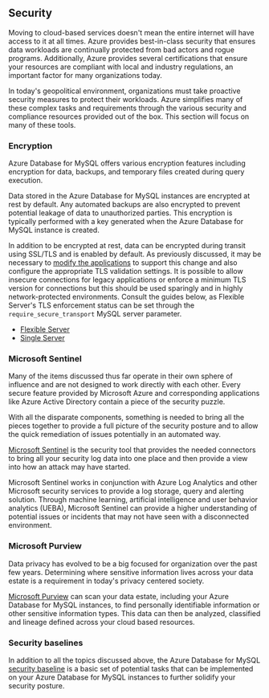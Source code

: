 ## Security

Moving to cloud-based services doesn't mean the entire internet will have access to it at all times. Azure provides best-in-class security that ensures data workloads are continually protected from bad actors and rogue programs. Additionally, Azure provides several certifications that ensure your resources are compliant with local and industry regulations, an important factor for many organizations today.

In today's geopolitical environment, organizations must take proactive security measures to protect their workloads.  Azure simplifies many of these complex tasks and requirements through the various security and compliance resources provided out of the box.  This section will focus on many of these tools.

### Encryption

Azure Database for MySQL offers various encryption features including encryption for data, backups, and temporary files created during query execution.

Data stored in the Azure Database for MySQL instances are encrypted at rest by default. Any automated backups are also encrypted to prevent potential leakage of data to unauthorized parties. This encryption is typically performed with a key generated when the Azure Database for MySQL instance is created.

In addition to be encrypted at rest, data can be encrypted during transit using SSL/TLS and is enabled by default. As previously discussed, it may be necessary to [modify the applications](https://docs.microsoft.com/azure/mysql/howto-configure-ssl) to support this change and also configure the appropriate TLS validation settings. It is possible to allow insecure connections for legacy applications or enforce a minimum TLS version for connections but this should be used sparingly and in highly network-protected environments. Consult the guides below, as Flexible Server's TLS enforcement status can be set through the `require_secure_transport` MySQL server parameter.

- [Flexible Server](https://docs.microsoft.com/azure/mysql/flexible-server/how-to-connect-tls-ssl)
- [Single Server](https://docs.microsoft.com/azure/mysql/concepts-ssl-connection-security)

### Microsoft Sentinel

Many of the items discussed thus far operate in their own sphere of influence and are not designed to work directly with each other. Every secure feature provided by Microsoft Azure and corresponding applications like Azure Active Directory contain a piece of the security puzzle.  

With all the disparate components, something is needed to bring all the pieces together to provide a full picture of the security posture and to allow the quick remediation of issues potentially in an automated way.

[Microsoft Sentinel](https://docs.microsoft.com/en-us/azure/sentinel/overview) is the security tool that provides the needed connectors to bring all your security log data into one place and then provide a view into how an attack may have started.

Microsoft Sentinel works in conjunction with Azure Log Analytics and other Microsoft security services to provide a log storage, query and alerting solution.  Through machine learning, artificial intelligence and user behavior analytics (UEBA), Microsoft Sentinel can provide a higher understanding of potential issues or incidents that may not have seen with a disconnected environment.

### Microsoft Purview

Data privacy has evolved to be a big focused for organization over the past few years. Determining where sensitive information lives across your data estate is a requirement in today's privacy centered society.

[Microsoft Purview](https://docs.microsoft.com/en-us/azure/purview/overview) can scan your data estate, including your Azure Database for MySQL instances, to find personally identifiable information or other sensitive information types.  This data can then be analyzed, classified and lineage defined across your cloud based resources.

### Security baselines

In addition to all the topics discussed above, the Azure Database for MySQL [security baseline](https://docs.microsoft.com/azure/mysql/security-baseline) is a basic set of potential tasks that can be implemented on your Azure Database for MySQL instances to further solidify your security posture.
